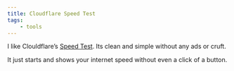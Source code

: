 ```yaml
---
title: Cloudflare Speed Test
tags:
    - tools
---
```


I like Clouldflare’s [Speed Test](https://speed.cloudflare.com/). Its clean and simple without any ads or cruft.

It just starts and shows your internet speed without even a click of a button. 
